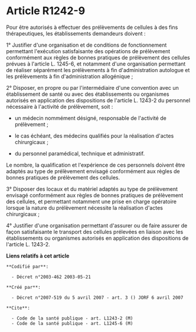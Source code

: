 # Article R1242-9

Pour être autorisés à effectuer des prélèvements de cellules à des fins thérapeutiques, les établissements demandeurs
doivent :

1° Justifier d'une organisation et de conditions de fonctionnement permettant l'exécution satisfaisante des opérations de
prélèvement conformément aux règles de bonnes pratiques de prélèvement des cellules prévues à l'article L. 1245-6, et
notamment d'une organisation permettant de réaliser séparément les prélèvements à fin d'administration autologue et les
prélèvements à fin d'administration allogénique ;

2° Disposer, en propre ou par l'intermédiaire d'une convention avec un établissement de santé ou avec des établissements ou
organismes autorisés en application des dispositions de l'article L. 1243-2 du personnel nécessaire à l'activité de
prélèvement, soit :

- un médecin nommément désigné, responsable de l'activité de prélèvement ;

- le cas échéant, des médecins qualifiés pour la réalisation d'actes chirurgicaux ;

- du personnel paramédical, technique et administratif.

Le nombre, la qualification et l'expérience de ces personnels doivent être adaptés au type de prélèvement envisagé
conformément aux règles de bonnes pratiques de prélèvement des cellules.

3° Disposer des locaux et du matériel adaptés au type de prélèvement envisagé conformément aux règles de bonnes pratiques de
prélèvement des cellules, et permettant notamment une prise en charge opératoire lorsque la nature du prélèvement nécessite
la réalisation d'actes chirurgicaux ;

4° Justifier d'une organisation permettant d'assurer ou de faire assurer de façon satisfaisante le transport des cellules
prélevées en liaison avec les établissements ou organismes autorisés en application des dispositions de l'article L. 1243-2.

**Liens relatifs à cet article**

	**Codifié par**:

	  - Décret n°2003-462 2003-05-21

	**Créé par**:

	  - Décret n°2007-519 du 5 avril 2007 - art. 3 () JORF 6 avril 2007

	**Cite**:

	  - Code de la santé publique - art. L1243-2 (M)
	  - Code de la santé publique - art. L1245-6 (M)
